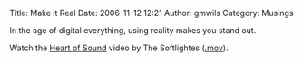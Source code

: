 Title: Make it Real
Date: 2006-11-12 12:21
Author: gmwils
Category: Musings

In the age of digital everything, using reality makes you stand out.

</p>

Watch the [Heart of Sound][] video by The Softlightes ([.mov][]).

</p>

  [Heart of Sound]: http://video.google.com/videoplay?docid=5648754699533107362
  [.mov]: http://www.kmoyes.com/softlightes/hmos_480.mov
